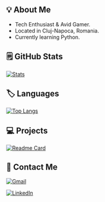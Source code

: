 ## :bulb: About Me

  * Tech Enthusiast & Avid Gamer.
  * Located in Cluj-Napoca, Romania.
  * Currently learning Python.

## :spiral_notepad: GitHub Stats

[![Stats](https://github-readme-stats.vercel.app/api?username=BogdanOtava&theme=merko&hide_title=True)](https://github.com/BogdanOtava)

## :label: Languages

[![Top Langs](https://github-readme-stats.vercel.app/api/top-langs/?username=BogdanOtava&layout=compact&theme=merko&hide_title=True)](https://github.com/anuraghazra/github-readme-stats)

## :computer: Projects

[![Readme Card](https://github-readme-stats.vercel.app/api/pin/?username=BogdanOtava&repo=Twitter-Scraping&theme=merko)](https://github.com/BogdanOtava/Twitter-Scraping)

## :email: Contact Me

[![Gmail](https://img.shields.io/badge/Gmail-D14836?style=for-the-badge&logo=gmail&logoColor=white)](bogdanotava097@gmail.com)

[![LinkedIn](https://img.shields.io/badge/linkedin-%230077B5.svg?style=for-the-badge&logo=linkedin&logoColor=white)](https://www.linkedin.com/in/bogdan-otav%C4%83-26087b23b/)
